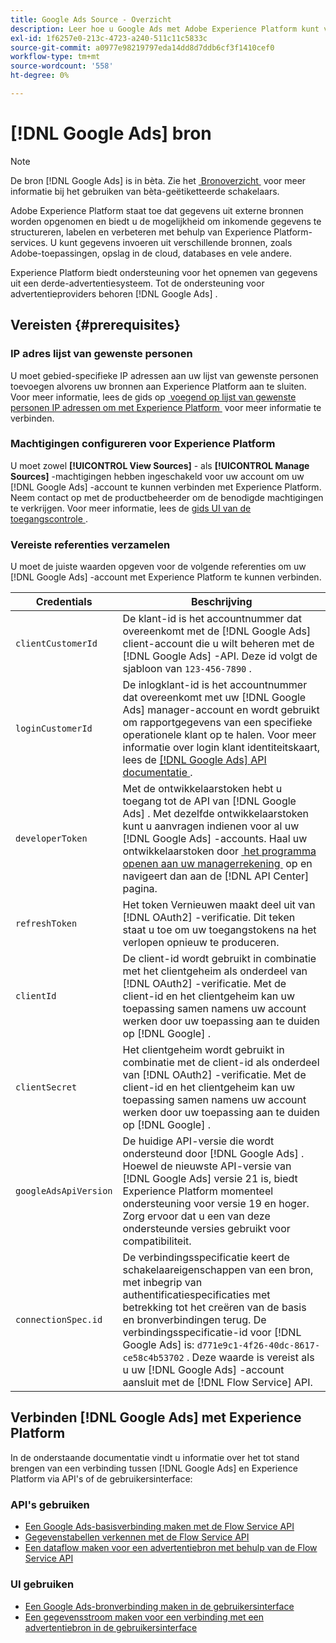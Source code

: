 ```yaml
---
title: Google Ads Source - Overzicht
description: Leer hoe u Google Ads met Adobe Experience Platform kunt verbinden via API's of de gebruikersinterface.
exl-id: 1f6257e0-213c-4723-a240-511c11c5833c
source-git-commit: a0977e98219797eda14dd8d7ddb6cf3f1410cef0
workflow-type: tm+mt
source-wordcount: '558'
ht-degree: 0%

---
```


# [!DNL Google Ads] bron

>[!NOTE]
>
>De bron [!DNL Google Ads] is in bèta. Zie het [&#x200B; Bronoverzicht &#x200B;](../../home.md#terms-and-conditions) voor meer informatie bij het gebruiken van bèta-geëtiketteerde schakelaars.

Adobe Experience Platform staat toe dat gegevens uit externe bronnen worden opgenomen en biedt u de mogelijkheid om inkomende gegevens te structureren, labelen en verbeteren met behulp van Experience Platform-services. U kunt gegevens invoeren uit verschillende bronnen, zoals Adobe-toepassingen, opslag in de cloud, databases en vele andere.

Experience Platform biedt ondersteuning voor het opnemen van gegevens uit een derde-advertentiesysteem. Tot de ondersteuning voor advertentieproviders behoren [!DNL Google Ads] .

## Vereisten {#prerequisites}

### IP adres lijst van gewenste personen

U moet gebied-specifieke IP adressen aan uw lijst van gewenste personen toevoegen alvorens uw bronnen aan Experience Platform aan te sluiten. Voor meer informatie, lees de gids op [&#x200B; voegend op lijst van gewenste personen IP adressen om met Experience Platform &#x200B;](../../ip-address-allow-list.md) voor meer informatie te verbinden.

### Machtigingen configureren voor Experience Platform

U moet zowel **[!UICONTROL View Sources]** - als **[!UICONTROL Manage Sources]** -machtigingen hebben ingeschakeld voor uw account om uw [!DNL Google Ads] -account te kunnen verbinden met Experience Platform. Neem contact op met de productbeheerder om de benodigde machtigingen te verkrijgen. Voor meer informatie, lees de [&#x200B; gids UI van de toegangscontrole &#x200B;](../../../access-control/ui/overview.md).

### Vereiste referenties verzamelen

U moet de juiste waarden opgeven voor de volgende referenties om uw [!DNL Google Ads] -account met Experience Platform te kunnen verbinden.

| Credentials | Beschrijving |
| --- | --- |
| `clientCustomerId` | De klant-id is het accountnummer dat overeenkomt met de [!DNL Google Ads] client-account die u wilt beheren met de [!DNL Google Ads] -API. Deze id volgt de sjabloon van `123-456-7890` . |
| `loginCustomerId` | De inlogklant-id is het accountnummer dat overeenkomt met uw [!DNL Google Ads] manager-account en wordt gebruikt om rapportgegevens van een specifieke operationele klant op te halen. Voor meer informatie over login klant identiteitskaart, lees de [[!DNL Google Ads]  API documentatie &#x200B;](https://developers.google.com/search-ads/reporting/concepts/login-customer-id). |
| `developerToken` | Met de ontwikkelaarstoken hebt u toegang tot de API van [!DNL Google Ads] . Met dezelfde ontwikkelaarstoken kunt u aanvragen indienen voor al uw [!DNL Google Ads] -accounts. Haal uw ontwikkelaarstoken door [&#x200B; het programma openen aan uw managerrekening &#x200B;](https://ads.google.com/home/tools/manager-accounts/) op en navigeert dan aan de [!DNL API Center] pagina. |
| `refreshToken` | Het token Vernieuwen maakt deel uit van [!DNL OAuth2] -verificatie. Dit teken staat u toe om uw toegangstokens na het verlopen opnieuw te produceren. |
| `clientId` | De client-id wordt gebruikt in combinatie met het clientgeheim als onderdeel van [!DNL OAuth2] -verificatie. Met de client-id en het clientgeheim kan uw toepassing samen namens uw account werken door uw toepassing aan te duiden op [!DNL Google] . |
| `clientSecret` | Het clientgeheim wordt gebruikt in combinatie met de client-id als onderdeel van [!DNL OAuth2] -verificatie. Met de client-id en het clientgeheim kan uw toepassing samen namens uw account werken door uw toepassing aan te duiden op [!DNL Google] . |
| `googleAdsApiVersion` | De huidige API-versie die wordt ondersteund door [!DNL Google Ads] . Hoewel de nieuwste API-versie van [!DNL Google Ads] versie 21 is, biedt Experience Platform momenteel ondersteuning voor versie 19 en hoger. Zorg ervoor dat u een van deze ondersteunde versies gebruikt voor compatibiliteit. |
| `connectionSpec.id` | De verbindingsspecificatie keert de schakelaareigenschappen van een bron, met inbegrip van authentificatiespecificaties met betrekking tot het creëren van de basis en bronverbindingen terug. De verbindingsspecificatie-id voor [!DNL Google Ads] is: `d771e9c1-4f26-40dc-8617-ce58c4b53702` . Deze waarde is vereist als u uw [!DNL Google Ads] -account aansluit met de [!DNL Flow Service] API. |

## Verbinden [!DNL Google Ads] met Experience Platform

In de onderstaande documentatie vindt u informatie over het tot stand brengen van een verbinding tussen [!DNL Google Ads] en Experience Platform via API&#39;s of de gebruikersinterface:

### API&#39;s gebruiken

* [Een Google Ads-basisverbinding maken met de Flow Service API](../../tutorials/api/create/advertising/ads.md)
* [Gegevenstabellen verkennen met de Flow Service API](../../tutorials/api/explore/tabular.md)
* [Een dataflow maken voor een advertentiebron met behulp van de Flow Service API](../../tutorials/api/collect/advertising.md)

### UI gebruiken

* [Een Google Ads-bronverbinding maken in de gebruikersinterface](../../tutorials/ui/create/advertising/ads.md)
* [Een gegevensstroom maken voor een verbinding met een advertentiebron in de gebruikersinterface](../../tutorials/ui/dataflow/advertising.md)
